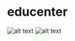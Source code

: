 # educenter
![alt text](https://i.imgur.com/wXoNnij.png)
![alt text](https://i.imgur.com/vvz29CL.png)

